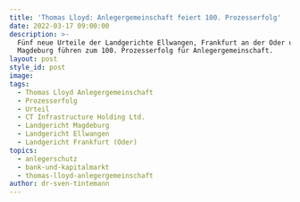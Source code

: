 ```yaml
---
title: 'Thomas Lloyd: Anlegergemeinschaft feiert 100. Prozesserfolg'
date: 2022-03-17 09:00:00
description: >-
  Fünf neue Urteile der Landgerichte Ellwangen, Frankfurt an der Oder und
  Magdeburg führen zum 100. Prozesserfolg für Anlegergemeinschaft.
layout: post
style_id: post
image:
tags:
  - Thomas Lloyd Anlegergemeinschaft
  - Prozesserfolg
  - Urteil
  - CT Infrastructure Holding Ltd.
  - Landgericht Magdeburg
  - Landgericht Ellwangen
  - Landgericht Frankfurt (Oder)
topics:
  - anlegerschutz
  - bank-und-kapitalmarkt
  - thomas-lloyd-anlegergemeinschaft
author: dr-sven-tintemann
---
```

